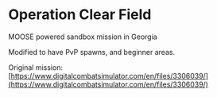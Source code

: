# Operation Clear Field

MOOSE powered sandbox mission in Georgia

Modified to have PvP spawns, and beginner areas.

Original mission: [https://www.digitalcombatsimulator.com/en/files/3306039/](https://www.digitalcombatsimulator.com/en/files/3306039/)
